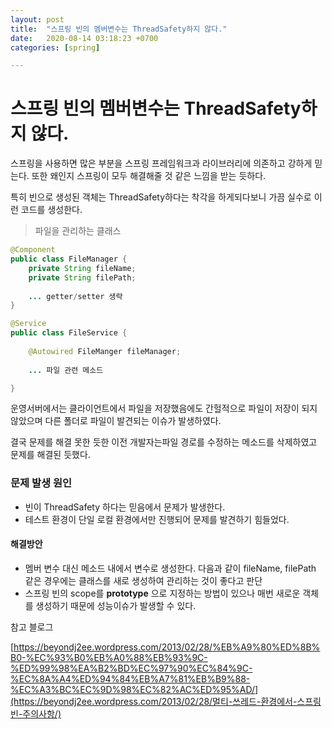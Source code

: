 ```yaml
---
layout: post
title:  "스프링 빈의 멤버변수는 ThreadSafety하지 않다."
date:   2020-08-14 03:18:23 +0700
categories: [spring]

---
```


# 스프링 빈의 멤버변수는 ThreadSafety하지 않다.

스프링을 사용하면 많은 부분을 스프링 프레임워크과 라이브러리에 의존하고 강하게 믿는다. 또한 왜인지 스프링이 모두 해결해줄 것 같은 느낌을 받는 듯하다.  

특히 빈으로 생성된 객체는 ThreadSafety하다는 착각을 하게되다보니 가끔 실수로 이런 코드를 생성한다.

> 파일을 관리하는 클래스

```java
@Component
public class FileManager {
	private String fileName; 
	private String filePath;
	
	... getter/setter 생략
}
```

```java
@Service
public class FileService {
	
	@Autowired FileManger fileManager;
	
	... 파일 관련 메소드

}
```

운영서버에서는 클라이언트에서 파일을 저장했음에도 간헐적으로 파일이 저장이 되지않았으며 다른 폴더로 파일이 발견되는 이슈가 발생하였다.

결국 문제를 해결 못한 듯한 이전 개발자는파일 경로를 수정하는 메소드를 삭제하였고 문제를 해결된 듯했다.



### 문제 발생 원인

- 빈이 ThreadSafety 하다는 믿음에서 문제가 발생한다.
- 테스트 환경이 단일 로컬 환경에서만 진행되어 문제를 발견하기 힘들었다.



#### 해결방안

- 멤버 변수 대신 메소드 내에서 변수로 생성한다. 다음과 같이 fileName, filePath 같은 경우에는 클래스를 새로 생성하여 관리하는 것이 좋다고 판단
- 스프링 빈의 scope를 **prototype** 으로 지정하는 방법이 있으나 매번 새로운 객체를 생성하기 때문에 성능이슈가 발생할 수 있다.





참고 블로그 

[https://beyondj2ee.wordpress.com/2013/02/28/%EB%A9%80%ED%8B%B0-%EC%93%B0%EB%A0%88%EB%93%9C-%ED%99%98%EA%B2%BD%EC%97%90%EC%84%9C-%EC%8A%A4%ED%94%84%EB%A7%81%EB%B9%88-%EC%A3%BC%EC%9D%98%EC%82%AC%ED%95%AD/](https://beyondj2ee.wordpress.com/2013/02/28/멀티-쓰레드-환경에서-스프링빈-주의사항/)

